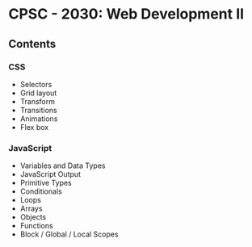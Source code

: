 # CPSC - 2030: Web Development II

## Contents

### CSS

- Selectors
- Grid layout
- Transform
- Transitions
- Animations
- Flex box

### JavaScript

- Variables and Data Types
- JavaScript Output
- Primitive Types
- Conditionals
- Loops
- Arrays
- Objects
- Functions
- Block / Global / Local Scopes
